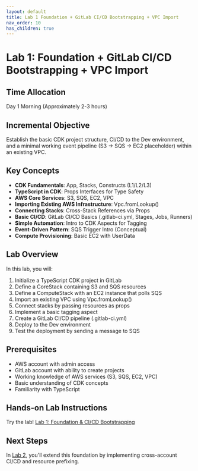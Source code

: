 ```yaml
---
layout: default
title: Lab 1 Foundation + GitLab CI/CD Bootstrapping + VPC Import
nav_order: 10
has_children: true
---
```

# Lab 1: Foundation + GitLab CI/CD Bootstrapping + VPC Import

## Time Allocation
Day 1 Morning (Approximately 2-3 hours)

## Incremental Objective
Establish the basic CDK project structure, CI/CD to the Dev environment, and a minimal working event pipeline (S3 → SQS → EC2 placeholder) within an existing VPC.

## Key Concepts

- **CDK Fundamentals**: App, Stacks, Constructs (L1/L2/L3)
- **TypeScript in CDK**: Props Interfaces for Type Safety
- **AWS Core Services**: S3, SQS, EC2, VPC
- **Importing Existing AWS Infrastructure**: Vpc.fromLookup()
- **Connecting Stacks**: Cross-Stack References via Props
- **Basic CI/CD**: GitLab CI/CD Basics (.gitlab-ci.yml, Stages, Jobs, Runners)
- **Simple Automation**: Intro to CDK Aspects for Tagging
- **Event-Driven Pattern**: SQS Trigger Intro (Conceptual)
- **Compute Provisioning**: Basic EC2 with UserData

## Lab Overview

In this lab, you will:

1. Initialize a TypeScript CDK project in GitLab
2. Define a CoreStack containing S3 and SQS resources
3. Define a ComputeStack with an EC2 instance that polls SQS
4. Import an existing VPC using Vpc.fromLookup()
5. Connect stacks by passing resources as props
6. Implement a basic tagging aspect
7. Create a GitLab CI/CD pipeline (.gitlab-ci.yml)
8. Deploy to the Dev environment
9. Test the deployment by sending a message to SQS

## Prerequisites

- AWS account with admin access
- GitLab account with ability to create projects
- Working knowledge of AWS services (S3, SQS, EC2, VPC)
- Basic understanding of CDK concepts
- Familiarity with TypeScript

## Hands-on Lab Instructions

Try the lab! [Lab 1: Foundation & CI/CD Bootstrapping](./lab-1.md)

## Next Steps

In [Lab 2](../lab-2/README.md), you'll extend this foundation by implementing cross-account CI/CD and resource prefixing.